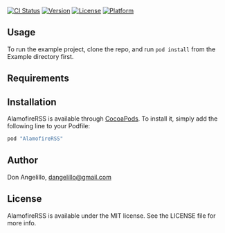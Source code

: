 [![CI Status](http://img.shields.io/travis/AdeptusAstartes/AlamofireRSS.svg?style=flat)](https://travis-ci.org/AdeptusAstartes/AlamofireRSS)
[![Version](https://img.shields.io/cocoapods/v/AlamofireRSS.svg?style=flat)](http://cocoapods.org/pods/AlamofireRSS)
[![License](https://img.shields.io/cocoapods/l/AlamofireRSS.svg?style=flat)](http://cocoapods.org/pods/AlamofireRSS)
[![Platform](https://img.shields.io/cocoapods/p/AlamofireRSS.svg?style=flat)](http://cocoapods.org/pods/AlamofireRSS)

## Usage

To run the example project, clone the repo, and run `pod install` from the Example directory first.

## Requirements

## Installation

AlamofireRSS is available through [CocoaPods](http://cocoapods.org). To install
it, simply add the following line to your Podfile:

```ruby
pod "AlamofireRSS"
```

## Author

Don Angelillo, dangelillo@gmail.com

## License

AlamofireRSS is available under the MIT license. See the LICENSE file for more info.

